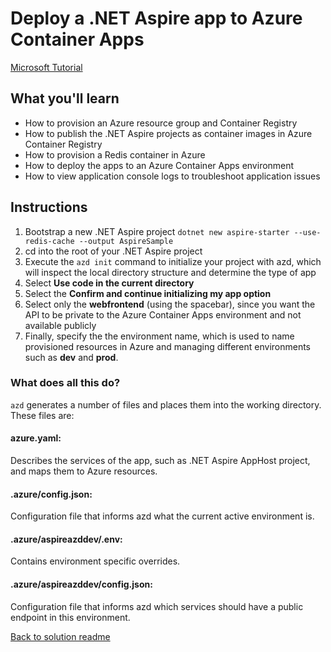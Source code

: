 ﻿# Deploy a .NET Aspire app to Azure Container Apps
[Microsoft Tutorial](https://learn.microsoft.com/en-us/dotnet/aspire/deployment/azure/aca-deployment?tabs=visual-studio%2Cinstall-az-windows%2Cpowershell&pivots=azure-azd)

## What you'll learn
- How to provision an Azure resource group and Container Registry
- How to publish the .NET Aspire projects as container images in Azure Container Registry
- How to provision a Redis container in Azure
- How to deploy the apps to an Azure Container Apps environment
- How to view application console logs to troubleshoot application issues

## Instructions
1. Bootstrap a new .NET Aspire project ```dotnet new aspire-starter --use-redis-cache --output AspireSample```
2. cd into the root of your .NET Aspire project
3. Execute the ```azd init``` command to initialize your project with azd, which will inspect the local directory structure and determine the type of app
4. Select **Use code in the current directory**
5. Select the **Confirm and continue initializing my app option**
6. Select only the **webfrontend** (using the spacebar), since you want the API to be private to the Azure Container Apps environment and not available publicly
7. Finally, specify the the environment name, which is used to name provisioned resources in Azure and managing different environments such as **dev** and **prod**.

### What does all this do?
`azd` generates a number of files and places them into the working directory. These files are:

#### azure.yaml: 
Describes the services of the app, such as .NET Aspire AppHost project, and maps them to Azure resources.
#### .azure/config.json: 
Configuration file that informs azd what the current active environment is.
#### .azure/aspireazddev/.env: 
Contains environment specific overrides.
#### .azure/aspireazddev/config.json: 
Configuration file that informs azd which services should have a public endpoint in this environment.

[Back to solution readme](../README.md)